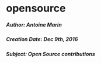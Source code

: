 # opensource

##### Author: Antoine Marin
##### Creation Date: Dec 9th, 2016
##### Subject: Open Source contributions
